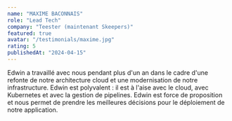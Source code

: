 ```yaml
---
name: "MAXIME BACONNAIS"
role: "Lead Tech"
company: "Teester (maintenant Skeepers)"
featured: true
avatar: "/testimonials/maxime.jpg"
rating: 5
publishedAt: "2024-04-15"
---
```


Edwin a travaillé avec nous pendant plus d'un an dans le cadre d'une refonte de notre architecture cloud et une modernisation de notre infrastructure. Edwin est polyvalent : il est à l'aise avec le cloud, avec Kubernetes et avec la gestion de pipelines. Edwin est force de proposition et nous permet de prendre les meilleures décisions pour le déploiement de notre application.